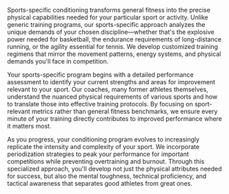 Sports-specific conditioning transforms general fitness into the precise physical capabilities needed for your particular sport or activity. Unlike generic training programs, our sports-specific approach analyzes the unique demands of your chosen discipline—whether that's the explosive power needed for basketball, the endurance requirements of long-distance running, or the agility essential for tennis. We develop customized training regimens that mirror the movement patterns, energy systems, and physical demands you'll face in competition.

Your sports-specific program begins with a detailed performance assessment to identify your current strengths and areas for improvement relevant to your sport. Our coaches, many former athletes themselves, understand the nuanced physical requirements of various sports and how to translate those into effective training protocols. By focusing on sport-relevant metrics rather than general fitness benchmarks, we ensure every minute of your training directly contributes to improved performance where it matters most.

As you progress, your conditioning program evolves to increasingly replicate the intensity and complexity of your sport. We incorporate periodization strategies to peak your performance for important competitions while preventing overtraining and burnout. Through this specialized approach, you'll develop not just the physical attributes needed for success, but also the mental toughness, technical proficiency, and tactical awareness that separates good athletes from great ones.